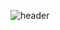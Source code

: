 ![header](https://capsule-render.vercel.app/api?type=wave&color=auto&height=300&section=header&text=capsule%20render&fontSize=90&fontAlign=80&fontAlignY=40&color=gradient)
